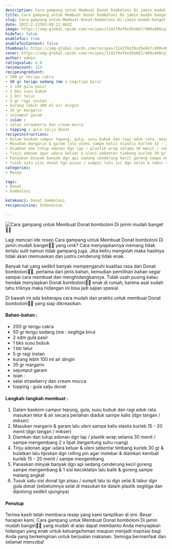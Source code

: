 ```yaml
---
description: Cara gampang untuk Membuat Donat bomboloni Di jamin mudah banget"
title: Cara gampang untuk Membuat Donat bomboloni Di jamin mudah banget
slug: Cara-gampang-untuk-Membuat-Donat-bomboloni-Di-jamin-mudah-banget
date: 2022-2-13T03:09:12.063Z
image: https://img-global.cpcdn.com/recipes/114270af8cd5e667/400x400cq70/photo.jpg
hideToc: false
enableToc: true
enableTocContent: false
thumbnail: https://img-global.cpcdn.com/recipes/114270af8cd5e667/400x400cq70/photo.jpg
cover: https://img-global.cpcdn.com/recipes/114270af8cd5e667/400x400cq70/photo.jpg
author: admin
ratingvalue: 4.8
reviewcount: 124
recipeingredient:
- 200 gr terigu cakra
- 50 gr terigu sedang (me : segitiga biru)
- 2 sdm gula pasir
- 1 bks susu bubuk
- 1 btr telur
- 5 gr ragi instan
- kurang lebih 100 ml air dingin
- 35 gr margarin
- sejumput garam
- isian :
- selai strawberry dan cream mocca
- topping : gula salju donat
recipeinstructions:
- Dalam baskom campur tepung, gula, susu bubuk dan ragi aduk rata. masukan telur & air secara perlahan diaduk sampe kalis (dgn tangan / mikser)
- Masukan margarin & garam lalu uleni sampe kalis elastis kurleb 15 - 20 menit (dgn tangan / mikser)
- Diamkan dan tutup adonan dgn lap / plastik wrap selama 30 menit / sampe mengembang 2 x lipat (tergantung suhu ruang)
- Tinju adonan agar udara keluar & uleni sebentar timbang kurleb 30 gr & bulatkan lalu tipiskan dgn rolling pin agar melebar & diamkan kembali kurleb 15 - 20 menit / sampe mengembang
- Panaskan minyak banyak dgn api sedang cenderung kecil goreng sampe mengembang & 1 sisi kecoklatan lalu balik & goreng sampe matang angkat
- Tusuk satu sisi donat tgn pisau / sumpit lalu isi dgn selai & tabur dgn gula donat (sebelumnya selai di masukan ke dalam plastik segitiga dan dipotong sedikit ujungnya)
categories:
- Resep

tags:
- Donat
- bomboloni

katakunci: Donat bomboloni
recipecuisine: Indonesian

---
```


![Cara gampang untuk Membuat Donat bomboloni Di jamin mudah banget👩‍🍳](https://img-global.cpcdn.com/recipes/114270af8cd5e667/400x400cq70/photo.jpg)

Lagi mencari ide resep Cara gampang untuk Membuat Donat bomboloni Di jamin mudah banget👩‍🍳 yang unik? Cara menyiapkannya memang tidak terlalu sulit namun tidak gampang juga. Jika keliru mengolah maka hasilnya tidak akan memuaskan dan justru cenderung tidak enak.

Banyak hal yang sedikit banyak mempengaruhi kualitas rasa dari Donat bomboloni👩‍🍳, pertama dari jenis bahan, kemudian pemilihan bahan segar sampai cara membuat dan menghidangkannya. Tidak usah pusing kalau hendak menyiapkan Donat bomboloni👩‍🍳 enak di rumah, karena asal sudah tahu triknya maka hidangan ini bisa jadi sajian spesial.

Di bawah ini ada beberapa cara mudah dan praktis untuk membuat Donat bomboloni👩‍🍳 yang siap dikreasikan.

<!--inarticleads1-->

#### Bahan-bahan :

- 200 gr terigu cakra
- 50 gr terigu sedang (me : segitiga biru)
- 2 sdm gula pasir
- 1 bks susu bubuk
- 1 btr telur
- 5 gr ragi instan
- kurang lebih 100 ml air dingin
- 35 gr margarin
- sejumput garam
- isian :
- selai strawberry dan cream mocca
- topping : gula salju donat

<!--inarticleads2-->

#### Langkah-langkah membuat :

1. Dalam baskom campur tepung, gula, susu bubuk dan ragi aduk rata. masukan telur & air secara perlahan diaduk sampe kalis (dgn tangan / mikser)
1. Masukan margarin & garam lalu uleni sampe kalis elastis kurleb 15 - 20 menit (dgn tangan / mikser)
1. Diamkan dan tutup adonan dgn lap / plastik wrap selama 30 menit / sampe mengembang 2 x lipat (tergantung suhu ruang)
1. Tinju adonan agar udara keluar & uleni sebentar timbang kurleb 30 gr & bulatkan lalu tipiskan dgn rolling pin agar melebar & diamkan kembali kurleb 15 - 20 menit / sampe mengembang
1. Panaskan minyak banyak dgn api sedang cenderung kecil goreng sampe mengembang & 1 sisi kecoklatan lalu balik & goreng sampe matang angkat
1. Tusuk satu sisi donat tgn pisau / sumpit lalu isi dgn selai & tabur dgn gula donat (sebelumnya selai di masukan ke dalam plastik segitiga dan dipotong sedikit ujungnya)

#### Penutup

Terima kasih telah membaca resep yang kami tampilkan di sini. Besar harapan kami, Cara gampang untuk Membuat Donat bomboloni Di jamin mudah banget👩‍🍳 yang mudah di atas dapat membantu Anda menyiapkan hidangan yang enak untuk keluarga/teman maupun menjadi inspirasi bagi Anda yang berkeinginan untuk berjualan makanan. Semoga bermanfaat dan selamat mencoba!